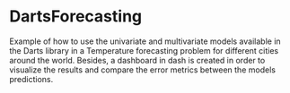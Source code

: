 # DartsForecasting
Example of how to use the univariate and multivariate models available in the Darts library in a Temperature forecasting problem for different cities around the world. Besides, a dashboard in dash is created in order to visualize the results and compare the error metrics between the models predictions.
